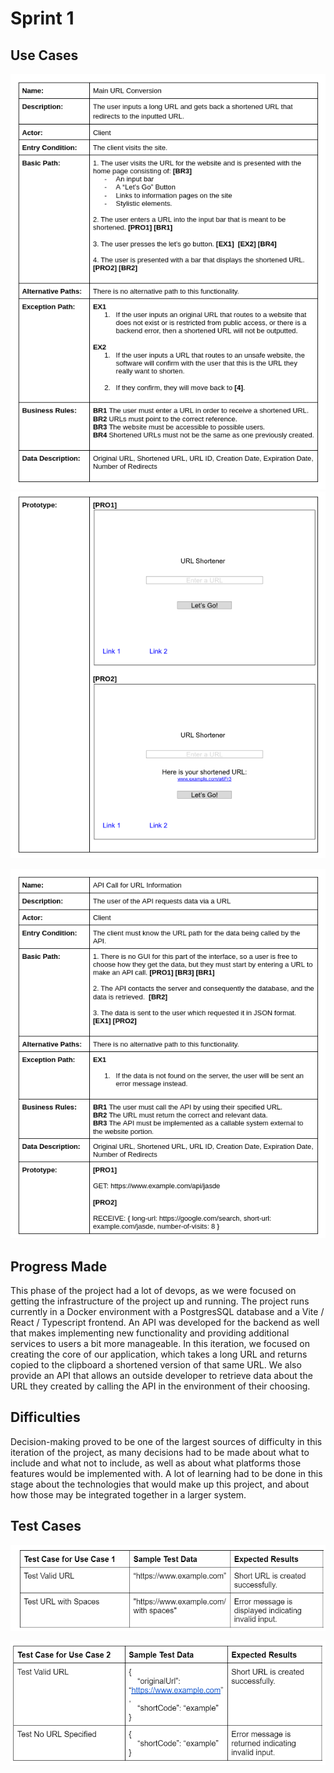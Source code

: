 # Sprint 1

## Use Cases

![Use Case 1a](sprint-images/usecase1-1.png)
![Use Case 1b](sprint-images/usecase1-2.png)

![Use Case 2](sprint-images/usecase2.png)

## Progress Made

This phase of the project had a lot of devops, as we were focused on getting the infrastructure of the project up and running. The project runs currently in a Docker environment with a PostgresSQL database and a Vite / React / Typescript frontend. An API was developed for the backend as well that makes implementing new functionality and providing additional services to users a bit more manageable. In this iteration, we focused on creating the core of our application, which takes a long URL and returns copied to the clipboard a shortened version of that same URL. We also provide an API that allows an outside developer to retrieve data about the URL they created by calling the API in the environment of their choosing. 

## Difficulties

Decision-making proved to be one of the largest sources of difficulty in this iteration of the project, as many decisions had to be made about what to include and what not to include, as well as about what platforms those features would be implemented with. A lot of learning had to be done in this stage about the technologies that would make up this project, and about how those may be integrated together in a larger system. 

## Test Cases

![Test Case 1](sprint-images/testcase1.png)

![Test Case 2](sprint-images/testcase2.png)
